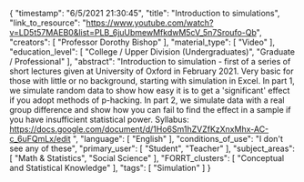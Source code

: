 {
    "timestamp": "6/5/2021 21:30:45",
    "title": "Introduction to simulations",
    "link_to_resource": "https://www.youtube.com/watch?v=LD5t57MAEB0&list=PLB_6juUbmewMfkdwM5cV_5n7Sroufo-Qb",
    "creators": [
        "Professor Dorothy Bishop"
    ],
    "material_type": [
        "Video"
    ],
    "education_level": [
        "College / Upper Division (Undergraduates)",
        "Graduate / Professional"
    ],
    "abstract": "Introduction to simulation - first of a series of short lectures given at University of Oxford in February 2021. Very basic for those with little or no background, starting with simulation in Excel. In part 1, we simulate random data to show how easy it is to get a 'significant' effect if you adopt methods of p-hacking. In part 2, we simulate data with a real group difference and show how you can fail to find the effect in a sample if you have insufficient statistical power. Syllabus: https://docs.google.com/document/d/1Ho6Sm1hZVZfKzXnxMhx-AC-c_6uFQmLx/edit ",
    "language": [
        "English"
    ],
    "conditions_of_use": "I don't see any of these",
    "primary_user": [
        "Student",
        "Teacher"
    ],
    "subject_areas": [
        "Math & Statistics",
        "Social Science"
    ],
    "FORRT_clusters": [
        "Conceptual and Statistical Knowledge"
    ],
    "tags": [
        "Simulation"
    ]
}